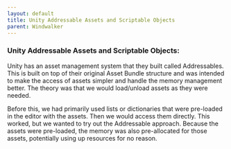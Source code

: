 ```yaml
---
layout: default
title: Unity Addressable Assets and Scriptable Objects
parent: Windwalker
---
```


### Unity Addressable Assets and Scriptable Objects:

Unity has an asset management system that they built called Addressables. This is built on top of their original Asset Bundle structure and was intended to make the access of assets simpler and handle the memory management better. The theory was that we would load/unload assets as they were needed. 

Before this, we had primarily used lists or dictionaries that were pre-loaded in the editor with the assets. Then we would access them directly. This worked, but we wanted to try out the Addressable approach. Because the assets were pre-loaded, the memory was also pre-allocated for those assets, potentially using up resources for no reason.
